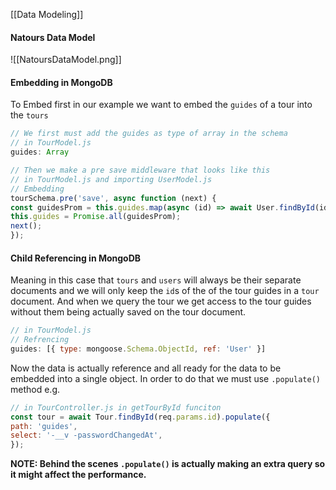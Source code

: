 [[Data Modeling]]


#### Natours Data Model

![[NatoursDataModel.png]]

#### Embedding in MongoDB

To Embed first in our example we want to embed the `guides` of a tour into the `tours` 

```JavaScript
// We first must add the guides as type of array in the schema
// in TourModel.js
guides: Array
```

```JavaScript
// Then we make a pre save middleware that looks like this
// in TourModel.js and importing UserModel.js
// Embedding
tourSchema.pre('save', async function (next) {
const guidesProm = this.guides.map(async (id) => await User.findById(id));
this.guides = Promise.all(guidesProm);
next();
});
```

#### Child Referencing in MongoDB

Meaning in this case that `tours` and `users` will always be their separate documents and we will only keep the `id`s of the  of the tour guides in a `tour` document. And when we query the tour we get access to the tour guides without them being actually saved on the tour document.

```JavaScript
// in TourModel.js
// Refrencing
guides: [{ type: mongoose.Schema.ObjectId, ref: 'User' }]
```

Now the data is actually reference and all ready for the data to be embedded into a single object. In order to do that we must use `.populate()` method e.g.  

```JavaScript
// in TourController.js in getTourById funciton
const tour = await Tour.findById(req.params.id).populate({
path: 'guides',
select: '-__v -passwordChangedAt',
});
```

**NOTE:  Behind the scenes `.populate()` is actually making an extra query so it might affect the performance.**